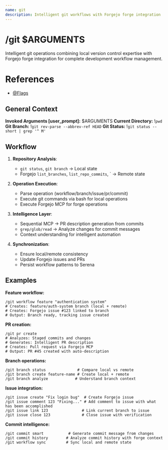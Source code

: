 ```yaml
---
name: git
description: Intelligent git workflows with Forgejo forge integration
---
```


# /git $ARGUMENTS

Intelligent git operations combining local version control expertise with Forgejo forge integration for complete development workflow management.

# References
- [@Flags](../FLAGS.md)

## General Context
**Invoked Arguments [user_prompt]:** $ARGUMENTS
**Current Directory:** !`pwd`
**Git Branch:** !`git rev-parse --abbrev-ref HEAD`
**Git Status:**
!`git status --short | grep '^ M'`

## Workflow

1. **Repository Analysis**:
   - `git status`, `git branch` → Local state
   - Forgejo `list_branches`, `list_repo_commits`, ` → Remote state

2. **Operation Execution**:
   - Parse operation (workflow/branch/issue/pr/commit)
   - Execute git commands via bash for local operations
   - Execute Forgejo MCP for forge operations

3. **Intelligence Layer**:
   - Sequential MCP → PR description generation from commits
   - `grep/glob/read` → Analyze changes for commit messages
   - Context understanding for intelligent automation

4. **Synchronization**:
   - Ensure local/remote consistency
   - Update Forgejo issues and PRs
   - Persist workflow patterns to Serena

## Examples

**Feature workflow:**
```
/git workflow feature "authentication system"
# Creates: feature/auth-system branch (local + remote)
# Creates: Forgejo issue #123 linked to branch
# Output: Branch ready, tracking issue created
```

**PR creation:**
```
/git pr create
# Analyzes: Staged commits and changes
# Generates: Intelligent PR description
# Creates: Pull request via Forgejo MCP
# Output: PR #45 created with auto-description
```

**Branch operations:**
```
/git branch status              # Compare local vs remote
/git branch create feature-name # Create local + remote
/git branch analyze            # Understand branch context
```

**Issue integration:**
```
/git issue create "Fix login bug"  # Create Forgejo issue
/git issue comment 123 "Fixing..." # Add comment to issue with what has been accomplished
/git issue link 123               # Link current branch to issue
/git issue close 123              # Close issue with verification
```

**Commit intelligence:**
```
/git commit smart           # Generate commit message from changes
/git commit history        # Analyze commit history with forge context
/git workflow sync         # Sync local and remote state
```
